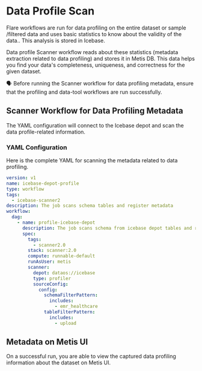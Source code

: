 # Data Profile Scan

Flare workflows are run for data profiling on the entire dataset or sample /filtered data and uses basic statistics to know about the validity of the data.. This analysis is stored in Icebase. 

Data profile Scanner workflow reads about these statistics (metadata extraction related to data profiling) and stores it in Metis DB. This data helps you find your data's completeness, uniqueness, and correctness for the given dataset.

<aside class="callout">
🗣️ Before running the Scanner workflow for data profiling metadata, ensure that the profiling and data-tool workflows are run successfully.
</aside>

## Scanner Workflow for Data Profiling Metadata

The YAML configuration will connect to the Icebase depot and scan the data profile-related information.

### **YAML Configuration**

Here is the complete YAML for scanning the metadata related to data profiling. 

```yaml
version: v1
name: icebase-depot-profile
type: workflow
tags:
  - icebase-scanner2
description: The job scans schema tables and register metadata
workflow:
  dag:
    - name: profile-icebase-depot
      description: The job scans schema from icebase depot tables and register metadata to metis2
      spec:
        tags:
          - scanner2.0
        stack: scanner:2.0
        compute: runnable-default
        runAsUser: metis
        scanner:
          depot: dataos://icebase
          type: profiler
          sourceConfig:
            config:
              schemaFilterPattern:
                includes:
                  - emr_healthcare
              tableFilterPattern:
                includes:
                  - upload
```

## Metadata on Metis UI

On a successful run, you are able to view the captured data profiling information about the dataset on Metis UI.
